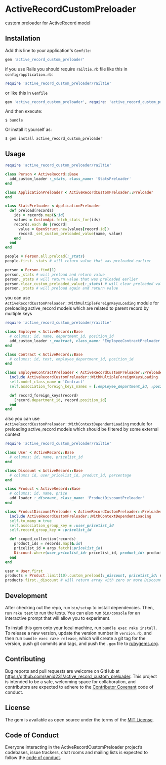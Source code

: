 # ActiveRecordCustomPreloader

custom preloader for ActiveRecord model

## Installation

Add this line to your application's `Gemfile`:

```ruby
gem 'active_record_custom_preloader'
```

if you use Rails you should require `railtie.rb` file 
like this in `config/application.rb`:
```ruby
require 'active_record_custom_preloader/railtie'
```
or like this in `Gemfile`
```ruby
gem 'active_record_custom_preloader', require: 'active_record_custom_preloader/railtie'
```

And then execute:

    $ bundle

Or install it yourself as:

    $ gem install active_record_custom_preloader

## Usage

```ruby
require 'active_record_custom_preloader/railtie'

class Person < ActiveRecord::Base
  add_custom_loader :_stats, class_name: 'StatsPreloader'
end

class ApplicationPreloader < ActiveRecordCustomPreloader::Preloader
end

class StatsPreloader < ApplicationPreloader
  def preload(records)
    ids = records.map(&:id)
    values = CustomApi.fetch_stats_for(ids)
    records.each do |record|
      value = OpenStruct.new(values[record.id])
      record._set_custom_preloaded_value(name, value)
    end
  end
end

people = Person.all.preload(:_stats)
people.first._stats # will return value that was preloaded earlier

person = Person.find(1)
person._stats # will preload and return value
person._stats # will return value that was preloaded earlier
person.clear_custom_preloaded_value(:_stats) # will clear preloaded value for _stats
person._stats # will preload again and return value
```

you can use `ActiveRecordCustomPreloader::WithMultipleForeignKeysLoading` module
for preloading active_record models which are related to parent record by multiple keys
```ruby
require 'active_record_custom_preloader/railtie'

class Employee < ActiveRecord::Base
  # columns: id, name, department_id, position_id
  add_custom_loader :_contract, class_name: 'EmployeeContractPreloader'
end

class Contract < ActiveRecord::Base
  # columns: id, text, employee_department_id, position_id
end

class EmployeeContractPreloader < ActiveRecordCustomPreloader::Preloader
  include ActiveRecordCustomPreloader::WithMultipleForeignKeysLoading
  self.model_class_name = 'Contract'
  self.association_foreign_keys_names = [:employee_department_id, :position_id]

  def record_foreign_keys(record)
    [record.department_id, record.position_id]
  end
end
```

also you can use `ActiveRecordCustomPreloader::WithContextDependentLoading` module
for preloading active_record models which should be filtered by some external context
```ruby
require 'active_record_custom_preloader/railtie'

class User < ActiveRecord::Base
  # columns: id, name, pricelist_id
end

class Discount < ActiveRecord::Base
  # columns id, user_pricelist_id, product_id, percentage
end

class Product < ActiveRecord::Base
  # columns: id, name, price
  add_loader :_discount, class_name: 'ProductDiscountPreloader'
end

class ProductDiscountPreloader < ActiveRecordCustomPreloader::Preloader
  include ActiveRecordCustomPreloader::WithContextDependentLoading
  self.to_many = true
  self.association_group_key = :user_pricelist_id
  self.record_group_key = :pricelist_id

  def scoped_collection(records)
    product_ids = records.map(&:id)
    pricelist_id = args.fetch(:pricelist_id)
    Discount.where(user_pricelist_id: pricelist_id, product_id: product_ids)
  end
end

user = User.first
products = Product.limit(10).custom_preload(:_discount, pricelist_id: user.pricelist_id)
products.first._discount # will return array with zero or more Discount records
```

## Development

After checking out the repo, run `bin/setup` to install dependencies. Then, run `rake test` to run the tests. You can also run `bin/console` for an interactive prompt that will allow you to experiment.

To install this gem onto your local machine, run `bundle exec rake install`. To release a new version, update the version number in `version.rb`, and then run `bundle exec rake release`, which will create a git tag for the version, push git commits and tags, and push the `.gem` file to [rubygems.org](https://rubygems.org).

## Contributing

Bug reports and pull requests are welcome on GitHub at https://github.com/senid231/active_record_custom_preloader. This project is intended to be a safe, welcoming space for collaboration, and contributors are expected to adhere to the [Contributor Covenant](http://contributor-covenant.org) code of conduct.

## License

The gem is available as open source under the terms of the [MIT License](https://opensource.org/licenses/MIT).

## Code of Conduct

Everyone interacting in the ActiveRecordCustomPreloader project’s codebases, issue trackers, chat rooms and mailing lists is expected to follow the [code of conduct](https://github.com/senid231/active_record_custom_preloader/blob/master/CODE_OF_CONDUCT.md).

